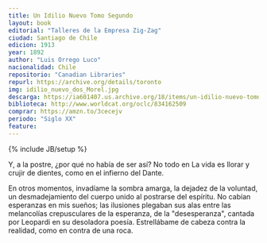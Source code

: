 ```yaml
---
title: Un Idilio Nuevo Tomo Segundo
layout: book
editorial: "Talleres de la Empresa Zig-Zag"
ciudad: Santiago de Chile
edicion: 1913
year: 1892
author: "Luis Orrego Luco"
nacionalidad: Chile
repositorio: "Canadian Libraries"
repurl: https://archive.org/details/toronto 
img: idilio_nuevo_dos_Morel.jpg
descarga: https://ia601407.us.archive.org/18/items/un-idilio-nuevo-tomo-ii-luis-orrego-luco/Un%20idilio%20nuevo%20Tomo%20II%20-%20Luis%20Orrego%20Luco.pdf
biblioteca: http://www.worldcat.org/oclc/834162509
comprar: https://amzn.to/3cecejv
periodo: "Siglo XX"
feature: 
---
```

{% include JB/setup %}

Y, a la postre, ¿por qué no había de ser así? No todo en La vida es llorar y crujir de dientes, como en el infierno del Dante.

En otros momentos, invadíame la sombra amarga, la dejadez de la voluntad, un desmadejamiento del cuerpo unido al postrarse del espíritu. No cabían esperanzas en mis sueños; las ilusiones plegaban sus alas entre las melancolías crepusculares de la esperanza, de la "desesperanza", cantada por Leopardi en su desoladora poesía. Estrellábame de cabeza contra la realidad, como en contra de una roca.
